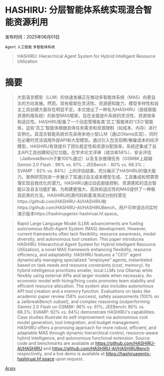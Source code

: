 # HASHIRU: 分层智能体系统实现混合智能资源利用

发布时间：2025年06月01日

`Agent` `人工智能` `多智能体系统`

> HASHIRU: Hierarchical Agent System for Hybrid Intelligent Resource Utilization

# 摘要

> 大型语言模型（LLM）的快速发展正在推动多智能体系统（MAS）向更自主的方向发展。然而，现有框架在灵活性、资源感知能力、模型多样性和自主工具创建方面存在明显不足。本文提出了一种名为HASHIRU（层级智能资源利用系统）的新型MAS框架，旨在全面提升系统的灵活性、资源效率和适应性。HASHIRU配备了一个动态管理各类'员工'智能体的'CEO'智能体，这些'员工'智能体根据具体任务需求和资源限制（如成本、内存）进行实例化。其混合智能系统优先采用本地小型LLM（通过Ollama实现），同时在必要时灵活调用外部API和大型模型。通过引入包含招聘/解雇成本的经济模型，HASHIRU有效提升了团队稳定性和资源分配效率。系统还集成了自主API工具创建和记忆功能。在学术论文评审（成功率58%）、安全评估（JailbreakBench子集100%通过）以及复杂推理任务（GSM8K上超越Gemini 2.0 Flash：96% vs. 61%；JEEBench：80% vs. 68.3%；SVAMP：92% vs. 84%）上的评估结果，充分展示了HASHIRU的强大能力。案例研究则进一步展示了其通过自主成本模型生成、工具集成和预算管理实现自我优化的潜力。HASHIRU通过动态层级控制、资源感知的混合智能以及自主功能扩展，为构建更强大、高效和适应性的MAS提供了一种极具前景的方法。HASHIRU的源代码和基准测试分别托管在https://github.com/HASHIRU-AI/HASHIRU和https://github.com/HASHIRU-AI/HASHIRUBench，用户可申请访问实时演示版本https://hashiruagentx-hashiruai.hf.space。


> Rapid Large Language Model (LLM) advancements are fueling autonomous Multi-Agent System (MAS) development. However, current frameworks often lack flexibility, resource awareness, model diversity, and autonomous tool creation. This paper introduces HASHIRU (Hierarchical Agent System for Hybrid Intelligent Resource Utilization), a novel MAS framework enhancing flexibility, resource efficiency, and adaptability. HASHIRU features a "CEO" agent dynamically managing specialized "employee" agents, instantiated based on task needs and resource constraints (cost, memory). Its hybrid intelligence prioritizes smaller, local LLMs (via Ollama) while flexibly using external APIs and larger models when necessary. An economic model with hiring/firing costs promotes team stability and efficient resource allocation. The system also includes autonomous API tool creation and a memory function. Evaluations on tasks like academic paper review (58% success), safety assessments (100% on a JailbreakBench subset), and complex reasoning (outperforming Gemini 2.0 Flash on GSM8K: 96% vs. 61%; JEEBench: 80% vs. 68.3%; SVAMP: 92% vs. 84%) demonstrate HASHIRU's capabilities. Case studies illustrate its self-improvement via autonomous cost model generation, tool integration, and budget management. HASHIRU offers a promising approach for more robust, efficient, and adaptable MAS through dynamic hierarchical control, resource-aware hybrid intelligence, and autonomous functional extension. Source code and benchmarks are available at https://github.com/HASHIRU-AI/HASHIRU and https://github.com/HASHIRU-AI/HASHIRUBench respectively, and a live demo is available at https://hashiruagentx-hashiruai.hf.space upon request.

[Arxiv](https://arxiv.org/abs/2506.04255)